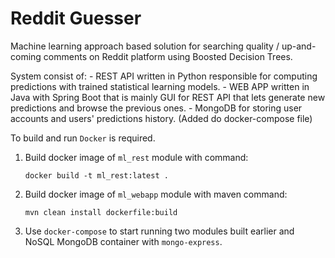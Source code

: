 # Reddit Guesser
Machine learning approach based solution for searching quality / up-and-coming comments on Reddit platform using Boosted Decision Trees.

System consist of:
    - REST API written in Python responsible for computing predictions with trained statistical learning models.
    - WEB APP written in Java with Spring Boot that is mainly GUI for REST API that lets generate new predictions and browse the previous ones.
    - MongoDB for storing user accounts and users' predictions history. (Added do docker-compose file)

To build and run ```Docker``` is required.
1. Build docker image of ```ml_rest``` module with command:

    ```docker build -t ml_rest:latest .```
    
2. Build docker image of ```ml_webapp``` module with maven command:

    ```mvn clean install dockerfile:build```
    
3. Use ```docker-compose``` to start running two modules built earlier and NoSQL MongoDB container with ```mongo-express```.
